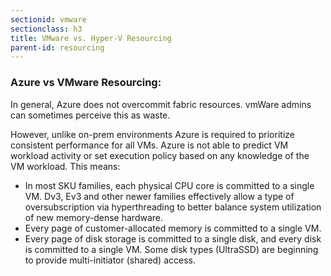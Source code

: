 ```yaml
---
sectionid: vmware
sectionclass: h3
title: VMware vs. Hyper-V Resourcing
parent-id: resourcing
---
```


### Azure vs VMware Resourcing:

In general, Azure does not overcommit fabric resources. vmWare admins can sometimes perceive this as waste. 

However, unlike on-prem environments Azure is required to prioritize consistent performance for all VMs. Azure is not able to predict VM workload activity or set execution policy based on any knowledge of the VM workload. This means:

- In most SKU families, each physical CPU core is committed to a single VM. Dv3, Ev3 and other newer families effectively allow a type of oversubscription via hyperthreading to better balance system utilization of new memory-dense hardware.
- Every page of customer-allocated memory is committed to a single VM.
- Every page of disk storage is committed to a single disk, and every disk is committed to a single VM. Some disk types (UltraSSD) are beginning to provide multi-initiator (shared) access.

